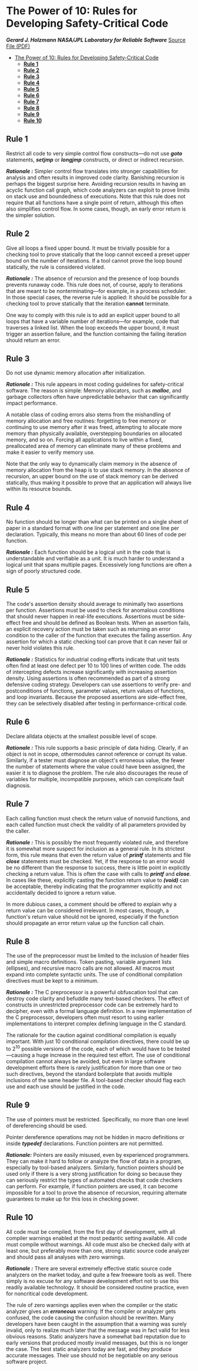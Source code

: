 # The Power of 10: Rules for Developing Safety-Critical Code

***Gerard J. Holzmann***
***NASA/JPL Laboratory for Reliable Software***
[Source File (PDF)](http://web.eecs.umich.edu/~imarkov/10rules.pdf)

- [The Power of 10: Rules for Developing Safety-Critical Code](#the-power-of-10-rules-for-developing-safety-critical-code)
  - [**Rule 1**](#rule-1)
  - [**Rule 2**](#rule-2)
  - [**Rule 3**](#rule-3)
  - [**Rule 4**](#rule-4)
  - [**Rule 5**](#rule-5)
  - [**Rule 6**](#rule-6)
  - [**Rule 7**](#rule-7)
  - [**Rule 8**](#rule-8)
  - [**Rule 9**](#rule-9)
  - [**Rule 10**](#rule-10)

## **Rule 1**

Restrict all code to very simple control flow constructs—do not use ***goto*** statements, ***setjmp*** or ***longjmp*** constructs, or direct or indirect recursion.

***Rationale :*** Simpler control flow translates into stronger capabilities for analysis and often results in improved code clarity. Banishing recursion is perhaps the biggest surprise here. Avoiding recursion results in having an acyclic function call graph, which code analyzers can exploit to prove limits on stack use and boundedness of executions. Note that this rule does not require that all functions have a single point of return, although this often also simplifies control flow. In some cases, though, an early error return is the simpler solution.

## **Rule 2**

Give all loops a fixed upper bound. It must be trivially possible for a checking tool to prove statically that the loop cannot exceed a preset upper bound on the number of iterations. If a tool cannot prove the loop bound statically, the rule is considered violated.

***Rationale :*** The absence of recursion and the presence of loop bounds prevents runaway code. This rule does not, of course, apply to iterations that are meant to be nonterminating—for example, in a process scheduler. In those special cases, the reverse rule is applied: It should be possible for a checking tool to prove statically that the iteration **cannot** terminate.

One way to comply with this rule is to add an explicit upper bound to all loops that have a variable number of iterations—for example, code that traverses a linked list. When the loop exceeds the upper bound, it must trigger an assertion failure, and the function containing the failing iteration should return an error.

## **Rule 3**

Do not use dynamic memory allocation after initialization.

***Rationale :*** This rule appears in most coding guidelines for safety-critical software. The reason is simple: Memory allocators, such as ***malloc***, and garbage collectors often have unpredictable behavior that can significantly impact performance.

A notable class of coding errors also stems from the mishandling of memory allocation and free routines: forgetting to free memory or continuing to use memory after it was freed, attempting to allocate more memory than physically available, overstepping boundaries on allocated memory, and so on. Forcing all applications to live within a fixed, preallocated area of memory can eliminate many of these problems and make it easier to verify memory use.

Note that the only way to dynamically claim memory in the absence of memory allocation from the heap is to use stack memory. In the absence of recursion, an upper bound on the use of stack memory can be derived statically, thus making it possible to prove that an application will always live within its resource bounds.

## **Rule 4**

No function should be longer than what can be printed on a single sheet of paper in a standard format with one line per statement and one line per declaration. Typically, this means no more than about 60 lines of code per function.

***Rationale :*** Each function should be a logical unit in the code that is understandable and verifiable as a unit. It is much harder to understand a logical unit that spans multiple pages. Excessively long functions are often a sign of poorly structured code.

## **Rule 5**

The code's assertion density should average to minimally two assertions per function. Assertions must be used to check for anomalous conditions that should never happen in real-life executions. Assertions must be side-effect free and should be defined as Boolean tests. When an assertion fails, an explicit recovery action must be taken such as returning an error condition to the caller of the function that executes the failing assertion. Any assertion for which a static checking tool can prove that it can never fail or never hold violates this rule.

***Rationale :*** Statistics for industrial coding efforts indicate that unit tests often find at least one defect per 10 to 100 lines of written code. The odds of intercepting defects increase significantly with increasing assertion density. Using assertions is often recommended as part of a strong defensive coding strategy. Developers can use assertions to verify pre- and postconditions of functions, parameter values, return values of functions, and loop invariants. Because the proposed assertions are side-effect free, they can be selectively disabled after testing in performance-critical code.

## **Rule 6**

Declare alldata objects at the smallest possible level of scope.

***Rationale :*** This rule supports a basic principle of data hiding. Clearly, if an object is not in scope, othermodules cannot reference or corrupt its value. Similarly, if a tester must diagnose an object's erroneous value, the fewer the number of statements where the value could have been assigned, the easier it is to diagnose the problem. The rule also discourages the reuse of variables for multiple, incompatible purposes, which can complicate fault diagnosis.

## **Rule 7**

Each calling function must check the return value of nonvoid functions, and each called function must check the validity of all parameters provided by the caller.

***Rationale :*** This is possibly the most frequently violated rule, and therefore it is somewhat more suspect for inclusion as a general rule. In its strictest form, this rule means that even the return value of ***printf*** statements and file ***close*** statements must be checked. Yet, if the response to an error would be no different than the response to success, there is little point in explicitly checking a return value. This is often the case with calls to ***printf*** and ***close***. In cases like these, explicitly casting the function return value to ***(void)*** can be acceptable, thereby indicating that the programmer explicitly and not accidentally decided to ignore a return value.

In more dubious cases, a comment should be offered to explain why a return value can be considered irrelevant. In most cases, though, a function's return value should not be ignored, especially if the function should propagate an error return value up the function call chain.

## **Rule 8**

The use of the preprocessor must be limited to the inclusion of header files and simple macro definitions. Token pasting, variable argument lists (ellipses), and recursive macro calls are not allowed. All macros must expand into complete syntactic units. The use of conditional compilation directives must be kept to a minimum.

***Rationale :*** The C preprocessor is a powerful obfuscation tool that can destroy code clarity and befuddle many text-based checkers. The effect of constructs in unrestricted preprocessor code can be extremely hard to decipher, even with a formal language definition. In a new implementation of the C preprocessor, developers often must resort to using earlier implementations to interpret complex defining language in the C standard.

The rationale for the caution against conditional compilation is equally important. With just 10 conditional compilation directives, there could be up to $2^{10}$ possible versions of the code, each of which would have to be tested—causing a huge increase in the required test effort. The use of conditional compilation cannot always be avoided, but even in large software development efforts there is rarely justification for more than one or two such directives, beyond the standard boilerplate that avoids multiple inclusions of the same header file. A tool-based checker should flag each use and each use should be justified in the code.

## **Rule 9**

The use of pointers must be restricted. Specifically, no more than one level of dereferencing should be used.

Pointer dereference operations may not be hidden in macro definitions or inside ***typedef*** declarations. Function pointers are not permitted.

***Rationale:*** Pointers are easily misused, even by experienced programmers. They can make it hard to follow or analyze the flow of data in a program, especially by tool-based analyzers. Similarly, function pointers should be used only if there is a very strong justification for doing so because they can seriously restrict the types of automated checks that code checkers can perform. For example, if function pointers are used, it can become impossible for a tool to prove the absence of recursion, requiring alternate guarantees to make up for this loss in checking power.

## **Rule 10**

All code must be compiled, from the first day of development, with all compiler warnings enabled at the most pedantic setting available. All code must compile without warnings. All code must also be checked daily with at least one, but preferably more than one, strong static source code analyzer and should pass all analyses with zero warnings.

***Rationale :*** There are several extremely effective static source code analyzers on the market today, and quite a few freeware tools as well. There simply is no excuse for any software development effort not to use this readily available technology. It should be considered routine practice, even for noncritical code development.

The rule of zero warnings applies even when the compiler or the static analyzer gives an ***erroneous*** warning: If the compiler or analyzer gets confused, the code causing the confusion should be rewritten. Many developers have been caught in the assumption that a warning was surely invalid, only to realize much later that the message was in fact valid for less obvious reasons. Static analyzers have a somewhat bad reputation due to early versions that produced mostly invalid messages, but this is no longer the case. The best static analyzers today are fast, and they produce accurate messages. Their use should not be negotiable on any serious software project.
